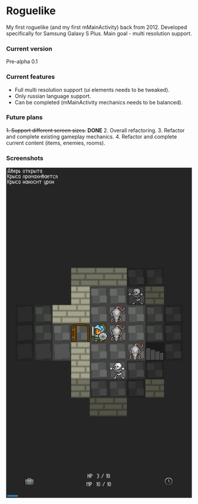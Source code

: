# Roguelike

My first roguelike (and my first mMainActivity) back from 2012. Developed specifically for Samsung Galaxy S Plus.
Main goal - multi resolution support.

### Current version
Pre-alpha 0.1

### Current features
- Full multi resolution support (ui elements needs to be tweaked).
- Only russian language support.
- Can be completed (mMainActivity mechanics needs to be balanced).

### Future plans
~~1. Support different screen sizes.~~ **DONE**
2. Overall refactoring.
3. Refactor and complete existing gameplay mechanics.
4. Refactor and complete current content (items, enemies, rooms).

### Screenshots
![](/app/prealpha-screenshot0.png)